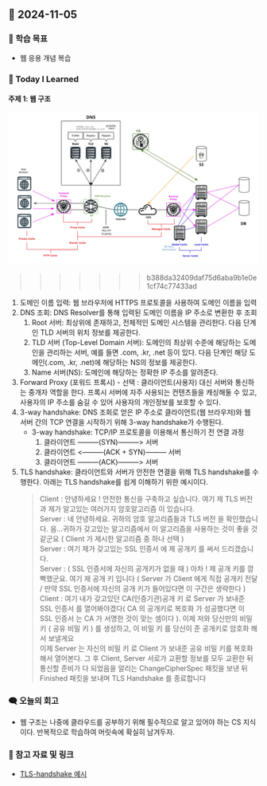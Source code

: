 ## 📆 2024-11-05

### 🔔 학습 목표

- 웹 응용 개념 복습

### 🚀 Today I Learned

#### 주제 1: 웹 구조

![](images/web%20structure.png)

> > > > > > > b388da32409daf75d6aba9b1e0e1cf74c77433ad

1. 도메인 이름 입력: 웹 브라우저에 HTTPS 프로토콜을 사용하여 도메인 이름을 입력
2. DNS 조회: DNS Resolver를 통해 입력된 도메인 이름을 IP 주소로 변환한 후 조회
   1. Root 서버: 최상위에 존재하고, 전체적인 도메인 시스템을 관리한다. 다음 단계인 TLD 서버의 위치 정보를 제공한다.
   2. TLD 서버 (Top-Level Domain 서버): 도메인의 최상위 수준에 해당하는 도메인을 관리하는 서버, 예를 들면 .com, .kr, .net 등이 있다. 다음 단계인 해당 도메인(.com, .kr, .net)에 해당하는 NS의 정보를 제공한다.
   3. Name 서버(NS): 도메인에 해당하는 정확한 IP 주소를 알려준다.
3. Forward Proxy (포워드 프록시) - 선택 : 클라이언트(사용자) 대신 서버와 통신하는 중개자 역할을 한다. 프록시 서버에 자주 사용되는 컨텐츠들을 캐싱해둘 수 있고, 사용자의 IP 주소를 숨길 수 있어 사용자의 개인정보를 보호할 수 있다.
4. 3-way handshake: DNS 조회로 얻은 IP 주소로 클라이언트(웹 브라우저)와 웹 서버 간의 TCP 연결을 시작하기 위해 3-way handshake가 수행된다.
   - 3-way handshake: TCP/IP 프로토콜을 이용해서 통신하기 전 연결 과정
     1. 클라이언트 ———(SYN)———> 서버
     2. 클라이언트 <———(ACK + SYN)——— 서버
     3. 클라이언트 ———(ACK)———> 서버
5. TLS handshake: 클라이언트와 서버가 안전한 연결을 위해 TLS handshake를 수행한다. 아래는 TLS handshake를 쉽게 이해하기 위한 예시이다.
   > Client : 안녕하세요 ! 안전한 통신을 구축하고 싶습니다. 여기 제 TLS 버전 과 제가 알고있는 여러가지 암호알고리즘 이 있습니다. <br>
   > Server : 네 안녕하세요. 귀하의 암호 알고리즘들과 TLS 버전 을 확인했습니다. 음...귀하가 갖고있는 알고리즘에서 이 알고리즘을 사용하는 것이 좋을 것 같군요 ( Client 가 제시한 알고리즘 중 하나 선택 ) <br>
   > Server : 여기 제가 갖고있는 SSL 인증서 에 제 공개키 를 써서 드리겠습니다. <br>
   > Server : ( SSL 인증서에 자신의 공개키가 없을 때 ) 아차 ! 제 공개 키를 깜빡했군요. 여기 제 공개 키 입니다 ( Server 가 Client 에게 직접 공개키 전달 / 만약 SSL 인증서에 자신의 공개 키가 들어있다면 이 구간은 생략한다 ) <br>
   > Client : 여기 내가 갖고있던 CA(인증기관)공개 키 로 Server 가 보내준 SSL 인증서 를 열어봐야겠다( CA 의 공개키로 복호화 가 성공했다면 이 SSL 인증서 는 CA 가 서명한 것이 맞는 셈이다 ). 이제 저와 당신만의 비밀 키 ( 공유 비밀 키 ) 를 생성하고, 이 비밀 키 를 당신이 준 공개키로 암호화 해서 보낼게요 <br>
   > 이제 Server 는 자신의 비밀 키 로 Client 가 보내준 공유 비밀 키를 복호화해서 열어본다. 그 후 Client, Server 서로가 교환할 정보를 모두 교환한 뒤 통신할 준비가 다 되었음을 알리는 ChangeCipherSpec 패킷을 보낸 뒤 Finished 패킷을 보내며 TLS Handshake 를 종료합니다 <br>

### 🗨️ 오늘의 회고

- 웹 구조는 나중에 클라우드를 공부하기 위해 필수적으로 알고 있어야 하는 CS 지식이다.
  반복적으로 학습하여 머릿속에 확실히 남겨두자.

### 📰 참고 자료 및 링크

- [TLS-handshake 예시](https://velog.io/@osk3856/TLS-Handshake#TLS-handshake)
